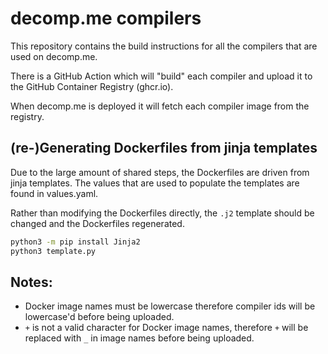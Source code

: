 # decomp.me compilers

This repository contains the build instructions for all the compilers that are used on decomp.me.

There is a GitHub Action which will "build" each compiler and upload it to the GitHub Container Registry (ghcr.io).

When decomp.me is deployed it will fetch each compiler image from the registry.

## (re-)Generating Dockerfiles from jinja templates

Due to the large amount of shared steps, the Dockerfiles are driven from jinja templates.
The values that are used to populate the templates are found in values.yaml.

Rather than modifying the Dockerfiles directly, the `.j2` template should be changed and the Dockerfiles regenerated.

```sh
python3 -m pip install Jinja2
python3 template.py
```

## Notes:

- Docker image names must be lowercase therefore compiler ids will be lowercase'd before being uploaded.
- `+` is not a valid character for Docker image names, therefore `+` will be replaced with `_` in image names before being uploaded.
